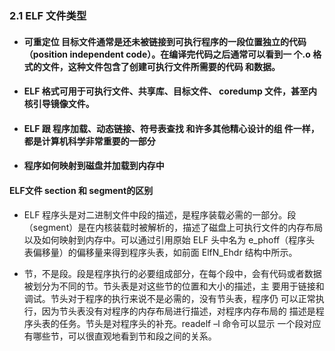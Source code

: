 ### 2.1 ELF 文件类型 

- #### 可重定位 目标文件通常是还未被链接到可执行程序的一段位置独立的代码 （position independent code）。在编译完代码之后通常可以看到一 个.o 格式的文件，这种文件包含了创建可执行文件所需要的代码 和数据。











- #### ELF 格式可用于可执行文件、共享库、目标文件、 coredump 文件，甚至内核引导镜像文件。

- #### ELF 跟 程序加载、动态链接、符号表查找 和许多其他精心设计的组 件一样，都是计算机科学非常重要的一部分

- #### 程序如何映射到磁盘并加载到内存中

  
  
  

#### ELF文件 section 和 segment的区别

- ELF 程序头是对二进制文件中段的描述，是程序装载必需的一部分。段 （segment）是在内核装载时被解析的，描述了磁盘上可执行文件的内存布局 以及如何映射到内存中。可以通过引用原始 ELF 头中名为 e_phoff（程序头 表偏移量）的偏移量来得到程序头表，如前面 ElfN_Ehdr 结构中所示。

- 节，不是段。段是程序执行的必要组成部分，在每个段中，会有代码或者数据被划分为不同的节。节头表是对这些节的位置和大小的描述，主 要用于链接和调试。节头对于程序的执行来说不是必需的，没有节头表，程序仍 可以正常执行，因为节头表没有对程序的内存布局进行描述，对程序内存布局的 描述是程序头表的任务。节头是对程序头的补充。readelf –l 命令可以显示 一个段对应有哪些节，可以很直观地看到节和段之间的关系。

